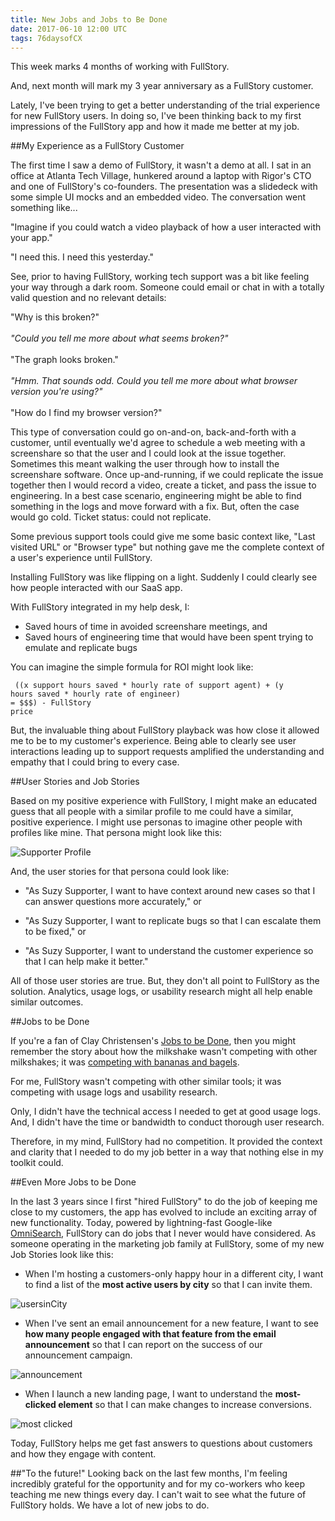 ```yaml
---
title: New Jobs and Jobs to Be Done
date: 2017-06-10 12:00 UTC
tags: 76daysofCX
---
```


This week marks 4 months of working with FullStory. <i class="em em-tada"></i>

And, next month will mark my 3 year anniversary as a FullStory customer.

Lately, I've been trying to get a better understanding of the trial experience for new FullStory users. In doing so, I've been thinking back to my first impressions of the FullStory app and how it made me better at my job.

##My Experience as a FullStory Customer

The first time I saw a demo of FullStory, it wasn't a demo at all. I sat in an office at Atlanta Tech Village, hunkered around a laptop with Rigor's CTO and one of FullStory's co-founders. The presentation was a slidedeck with some simple UI mocks and an embedded video. The conversation went something like...

"Imagine if you could watch a video playback of how a user interacted with your app."

"I need this. I need this yesterday."

See, prior to having FullStory, working tech support was a bit like feeling your way through a dark room. Someone could email or chat in with a totally valid question and no relevant details:

<p class="quote__block">

"Why is this broken?"
<br/>
<br/>
<i>"Could you tell me more about what seems broken?"</i>
<br/>
<br/>
"The graph looks broken."
<br/>
<br/>
<i>"Hmm. That sounds odd. Could you tell me more about what browser version you're using?"</i>
<br/>
<br/>
"How do I find my browser version?"
</p>

This type of conversation could go on-and-on, back-and-forth with a customer, until eventually we'd agree to schedule a web meeting with a screenshare so that the user and I could look at the issue together. Sometimes this meant walking the user through how to install the screenshare software. Once up-and-running, if we could replicate the issue together then I would record a video, create a ticket, and pass the issue to engineering. In a best case scenario, engineering might be able to find something in the logs and move forward with a fix. But, often the case would go cold. Ticket status: could not replicate.

Some previous support tools could give me some basic context like, "Last visited URL" or "Browser type" but nothing gave me the complete context of a user's experience until FullStory. 

Installing FullStory was like flipping on a light. Suddenly I could clearly see how people interacted with our SaaS app.

With FullStory integrated in my help desk, I:

* Saved hours of time in avoided screenshare meetings, and
* Saved hours of engineering time that would have been spent trying to emulate and replicate bugs

You can imagine the simple formula for ROI might look like:

<code> ((x support hours saved * hourly rate of support agent) + (y hours saved * hourly rate of engineer) 
<br/>= $$$) - FullStory price</code>

But, the invaluable thing about FullStory playback was how close it allowed me to be to my customer's experience. Being able to clearly see user interactions leading up to support requests amplified the understanding and empathy that I could bring to every case.

##User Stories and Job Stories

Based on my positive experience with FullStory, I might make an educated guess that all people with a similar profile to me could have a similar, positive experience. I might use personas to imagine other people with profiles like mine. That persona might look like this:

![Supporter Profile](/img/SuzySupporter.jpg)

And, the user stories for that persona could look like:

* "As Suzy Supporter, I want to have context around new cases so that I can answer questions more accurately," or

* "As Suzy Supporter, I want to replicate bugs so that I can escalate them to be fixed," or

* "As Suzy Supporter, I want to understand the customer experience so that I can help make it better."

All of those user stories are true. But, they don't all point to FullStory as the solution. Analytics, usage logs, or usability research might all help enable similar outcomes.

##Jobs to be Done

If you're a fan of Clay Christensen's [Jobs to be Done](https://www.christenseninstitute.org/jobs-to-be-done/), then you might remember the story about how the milkshake wasn't competing with other milkshakes; it was [competing with bananas and bagels](https://blog.fullstory.com/using-the-jobs-to-be-done-framework-to-develop-products-1bf6b632a9ee).

For me, FullStory wasn't competing with other similar tools; it was competing with usage logs and usability research.

Only, I didn't have the technical access I needed to get at good usage logs. And, I didn't have the time or bandwidth to conduct thorough user research.

Therefore, in my mind, FullStory had no competition. It provided the context and clarity that I needed to do my job better in a way that nothing else in my toolkit could.

##Even More Jobs to be Done

In the last 3 years since I first "hired FullStory" to do the job of keeping me close to my customers, the app has evolved to include an exciting array of new functionality. Today, powered by lightning-fast Google-like [OmniSearch](https://www.producthunt.com/posts/omnisearch-by-fullstory), FullStory can do jobs that I never would have considered. As someone operating in the marketing job family at FullStory, some of my new Job Stories look like this:

* When I'm hosting a customers-only happy hour in a different city, I want to find a list of the **most active users by city** so that I can invite them. 

![usersinCity](/img/usersinCity.png)

* When I've sent an email announcement for a new feature, I want to see **how many people engaged with that feature from the email announcement** so that I can report on the success of our announcement campaign.

![announcement](/img/announcement.png)

* When I launch a new landing page, I want to understand the **most-clicked element** so that I can make changes to increase conversions.

![most clicked](/img/mostClicked.png)

Today, FullStory helps me get fast answers to questions about customers and how they engage with content.


##"To the future!"
Looking back on the last few months, I'm feeling incredibly grateful for the opportunity and for my co-workers who keep teaching me new things every day. I can't wait to see what the future of FullStory holds. We have a lot of new jobs to do.




